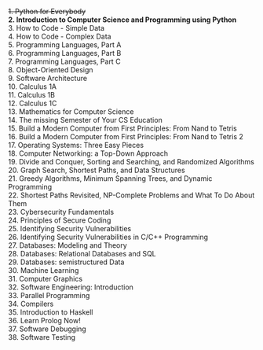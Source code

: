 ~~1. Python for Everybody~~  
**2. Introduction to Computer Science and Programming using Python**  
3. How to Code - Simple Data  
4. How to Code - Complex Data  
5. Programming Languages, Part A  
6. Programming Languages, Part B  
7. Programming Languages, Part C  
8. Object-Oriented Design  
9. Software Architecture  
10. Calculus 1A  
11. Calculus 1B  
12. Calculus 1C  
13. Mathematics for Computer Science  
14. The missing Semester of Your CS Education  
15. Build a Modern Computer from First Principles: From Nand to Tetris  
16. Build a Modern Computer from First Principles: From Nand to Tetris 2  
17. Operating Systems: Three Easy Pieces  
18. Computer Networking: a Top-Down Approach  
19. Divide and Conquer, Sorting and Searching, and Randomized Algorithms  
20. Graph Search, Shortest Paths, and Data Structures  
21. Greedy Algorithms, Minimum Spanning Trees, and Dynamic Programming  
22. Shortest Paths Revisited, NP-Complete Problems and What To Do About Them  
23. Cybersecurity Fundamentals  
24. Principles of Secure Coding  
25. Identifying Security Vulnerabilities  
26. Identifying Security Vulnerabilities in C/C++ Programming  
27. Databases: Modeling and Theory  
28. Databases: Relational Databases and SQL  
29. Databases: semistructured Data  
30. Machine Learning  
31. Computer Graphics  
32. Software Engineering: Introduction  
33. Parallel Programming  
34. Compilers  
35. Introduction to Haskell  
36. Learn Prolog Now!  
37. Software Debugging  
38. Software Testing  